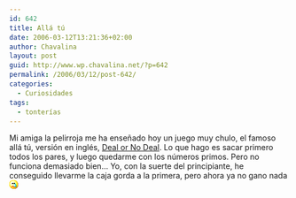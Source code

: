 ```yaml
---
id: 642
title: Allá tú
date: 2006-03-12T13:21:36+02:00
author: Chavalina
layout: post
guid: http://www.wp.chavalina.net/?p=642
permalink: /2006/03/12/post-642/
categories:
  - Curiosidades
tags:
  - tonterías
---
```

Mi amiga la pelirroja me ha enseñado hoy un juego muy chulo, el famoso allá tú, versión en inglés, <a href="http://minijuegos.com/juegos/jugar.php?id=4036" target="_blank">Deal or No Deal</a>. Lo que hago es sacar primero todos los pares, y luego quedarme con los números primos. Pero no funciona demasiado bien… Yo, con la suerte del principiante, he conseguido llevarme la caja gorda a la primera, pero ahora ya no gano nada![llorar](/imagenes/emoticonos/llorar.gif)